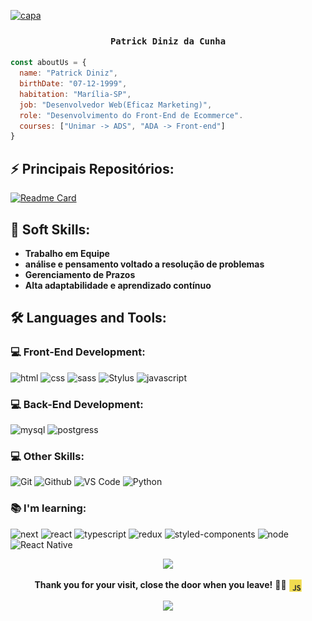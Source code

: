 [![capa](https://media.licdn.com/dms/image/D4D16AQFzkUbN3aAAdg/profile-displaybackgroundimage-shrink_350_1400/0/1688226521845?e=1704326400&v=beta&t=dOvxypMiggC9DIqoYvKnWyFNMKaKpKfpsAhc0JrjduQ)](https://github.com/PatrickDniz?tab=repositories)

<div>

  <h3 align="center">

    Patrick Diniz da Cunha

  </h3>

  ```javascript
  const aboutUs = {
    name: "Patrick Diniz",
    birthDate: "07-12-1999",
    habitation: "Marília-SP",
    job: "Desenvolvedor Web(Eficaz Marketing)",
    role: "Desenvolvimento do Front-End de Ecommerce".
    courses: ["Unimar -> ADS", "ADA -> Front-end"]
  }
  ```


## ⚡ **Principais Repositórios:**

[![Readme Card](https://github-readme-stats.vercel.app/api/pin/?username=PatrickDniz&repo=Portifolio_FrontEnd\&title_color=fff\&icon_color=f9f9f9\&text_color=9f9f9f\&bg_color=151515)](https://github.com/PatrickDniz/Portifolio_FrontEnd)

## 🌊 **Soft Skills:**
- **Trabalho em Equipe**
- **análise e pensamento voltado a resolução de problemas**
- **Gerenciamento de Prazos**
- **Alta adaptabilidade e aprendizado contínuo** 

## 🛠️ **Languages and Tools:**

### 💻 **Front-End Development:**
  ![html](https://img.shields.io/badge/HTML5-030303?style=for-the-badge&logo=html5)
  ![css](https://img.shields.io/badge/CSS3-030303?style=for-the-badge&logo=css3)
  ![sass](https://img.shields.io/badge/Sass-030303?style=for-the-badge&logo=sass)
  ![Stylus](https://img.shields.io/badge/-Stylus-030303?style=for-the-badge&logo=stylus)
  ![javascript](https://img.shields.io/badge/JavaScript-030303?style=for-the-badge&logo=javascript)

### 💻 **Back-End Development:**

  ![mysql](https://img.shields.io/badge/MySQL-030303?style=for-the-badge&logo=mysql&logoColor=white)
  ![postgress](https://img.shields.io/badge/PostgreSQL-030303?style=for-the-badge&logo=postgresql)

 ### 💻 **Other Skills:**

  ![Git](https://img.shields.io/badge/-Git-030303?style=for-the-badge&logo=Git)
  ![Github](https://img.shields.io/badge/-Github-030303?style=for-the-badge&logo=Github)
  ![VS Code](https://img.shields.io/badge/-VS%20Code-030303?style=for-the-badge&logo=visual-studio-code)
  ![Python](https://img.shields.io/badge/-Python-030303?style=for-the-badge&logo=Python)
  

 ### 📚 **I'm learning:**

  ![next](https://img.shields.io/badge/Next-030303?style=for-the-badge&logo=nextdotjs)
  ![react](https://img.shields.io/badge/React-030303?style=for-the-badge&logo=react)
  ![typescript](https://img.shields.io/badge/TypeScript-030303?style=for-the-badge&logo=typescript)
  ![redux](https://img.shields.io/badge/Redux-030303?style=for-the-badge&logo=redux)
  ![styled-components](https://img.shields.io/badge/styled_components-030303?style=for-the-badge&logo=styled-components)
  ![node](https://img.shields.io/badge/Node.js-030303?style=for-the-badge&logo=node.js)
  ![React Native](https://img.shields.io/badge/react_native-030303.svg?style=for-the-badge&logo=react)
 
<!-- 
### 📊 **My Stats:**
<center>
  <table>
    <tr>
        <td><img width="350px" align="left" src="https://github-readme-stats.vercel.app/api/top-langs/?username=PatrickDniz&hide=html&layout=compact&theme=dracula" /></td> 

  </table>
</center>   -->


<div id="footer" align="center">
  
  <img src="https://media.giphy.com/media/v1.Y2lkPTc5MGI3NjExbTRlY213cnFqeDFscDk5ejJ1a29qenlmcTcyamI0cWd3MnQ3dXJuZyZlcD12MV9pbnRlcm5hbF9naWZfYnlfaWQmY3Q9Zw/3a0szXeeuLS4s71zoE/giphy.gif" width="400"/>
  
  <br>

  **Thank you for your visit, close the door when you leave!** 👋🏻 <img align="center" alt="Rafa-Python" height="20" width="20" src="https://raw.githubusercontent.com/devicons/devicon/master/icons/javascript/javascript-original.svg">

 
  <a href="https://www.linkedin.com/in/patrick-dniz/" target="_blank"><img src="https://img.shields.io/badge/-LinkedIn-%230077B5?style=for-the-badge&logo=linkedin&logoColor=white" target="_blank"></a> 

</div>

</div>
